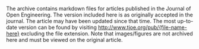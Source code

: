 The archive contains markdown files for articles published in the Journal of Open Engineering. The version included here is as originally accepted in the journal. The article may have been updated since that time. The most up-to-date version can be found by visiting http://www.tjoe.org/pub/{file-name-here} excluding the file extension. Note that images/figures are not archived here and must be viewed on the original article.
